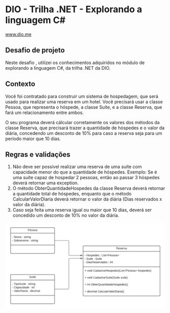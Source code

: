 # DIO - Trilha .NET - Explorando a linguagem C#
www.dio.me

## Desafio de projeto
Neste desafio , utilizei os conhecimentos adquiridos no módulo de explorando a linguagem C#, da trilha .NET da DIO.

## Contexto
Você foi contratado para construir um sistema de hospedagem, que será usado para realizar uma reserva em um hotel. Você precisará usar a classe Pessoa, que representa o hóspede, a classe Suíte, e a classe Reserva, que fará um relacionamento entre ambos.

O seu programa deverá cálcular corretamente os valores dos métodos da classe Reserva, que precisará trazer a quantidade de hóspedes e o valor da diária, concedendo um desconto de 10% para caso a reserva seja para um período maior que 10 dias.

## Regras e validações
1. Não deve ser possível realizar uma reserva de uma suíte com capacidade menor do que a quantidade de hóspedes. Exemplo: Se é uma suíte capaz de hospedar 2 pessoas, então ao passar 3 hóspedes deverá retornar uma exception.
2. O método ObterQuantidadeHospedes da classe Reserva deverá retornar a quantidade total de hóspedes, enquanto que o método CalcularValorDiaria deverá retornar o valor da diária (Dias reservados x valor da diária).
3. Caso seja feita uma reserva igual ou maior que 10 dias, deverá ser concedido um desconto de 10% no valor da diária.


![Diagrama de classe estacionamento](diagrama_classe_hotel.png)
